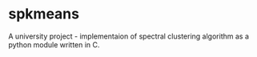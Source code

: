 # spkmeans
A university project - implementaion of spectral clustering algorithm as a python module written in C.
